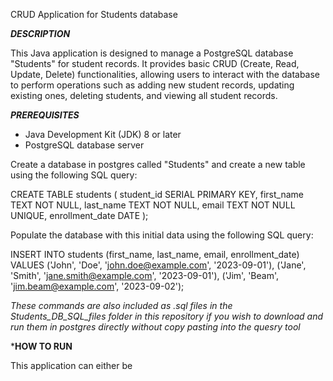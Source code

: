 CRUD Application for Students database

***DESCRIPTION***

This Java application is designed to manage a PostgreSQL database "Students" for student records. It provides basic CRUD (Create, Read, Update, Delete) 
functionalities, allowing users to interact with the database to perform operations such as adding new student records, updating existing ones, 
deleting students, and viewing all student records.

***PREREQUISITES***

- Java Development Kit (JDK) 8 or later
- PostgreSQL database server

Create a database in postgres called "Students" and create a new table using the following SQL query:

CREATE TABLE students
	(
		student_id SERIAL PRIMARY KEY,
		first_name TEXT NOT NULL,
		last_name TEXT NOT NULL,
		email TEXT NOT NULL UNIQUE,
		enrollment_date DATE
	);

 Populate the database with this initial data using the following SQL query:

 INSERT INTO students (first_name, last_name, email, enrollment_date) VALUES
('John', 'Doe', 'john.doe@example.com', '2023-09-01'),
('Jane', 'Smith', 'jane.smith@example.com', '2023-09-01'),
('Jim', 'Beam', 'jim.beam@example.com', '2023-09-02');

*These commands are also included as .sql files in the Students_DB_SQL_files folder in this repository if you wish to download and run them 
in postgres directly without copy pasting into the quesry tool*

***HOW TO RUN**

This application can either be 

